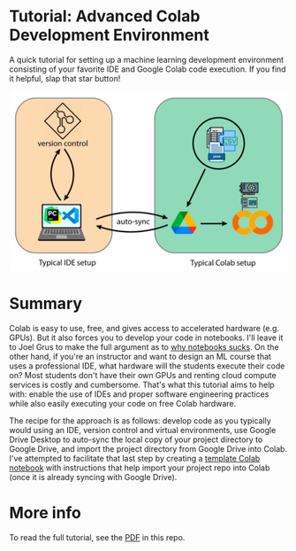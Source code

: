 # Tutorial: Advanced Colab Development Environment
A quick tutorial for setting up a machine learning development environment consisting of your favorite IDE and Google Colab code execution. If you find it helpful, slap that star button!

![alt text](https://github.com/DavidBellamy/advanced_colab_tutorial/blob/main/Colab%20tutorial%20diagram.png#gh-light-mode-only)

# Summary

Colab is easy to use, free, and gives access to accelerated hardware (e.g. GPUs). But it also forces you to develop your code in notebooks. I'll leave it to Joel Grus to make the full argument as to [why notebooks sucks](https://www.youtube.com/watch?v=7jiPeIFXb6U). On the other hand, if you're an instructor and want to design an ML course that uses a professional IDE, what hardware will the students execute their code on? Most students don't have their own GPUs and renting cloud compute services is costly and cumbersome. That's what this tutorial aims to help with: enable the use of IDEs and proper software engineering practices while also easily executing your code on free Colab hardware.

The recipe for the approach is as follows: develop code as you typically would using an IDE, version control and virtual environments, use Google Drive Desktop to auto-sync the local copy of your project directory to Google Drive, and import the project directory from Google Drive into Colab. I've attempted to facilitate that last step by creating a [template Colab notebook](https://colab.research.google.com/drive/1j7EgNH1cgSrz1TUp8wex2NmL7BQYZYDq?usp=sharing) with instructions that help import your project repo into Colab (once it is already syncing with Google Drive).

# More info

To read the full tutorial, see the [PDF](https://github.com/DavidBellamy/advanced_colab_tutorial/blob/main/Tutorial__Advanced_Colab_Development_Environment.pdf) in this repo.
